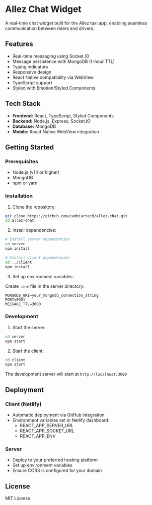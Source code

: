 # Allez Chat Widget

A real-time chat widget built for the Allez taxi app, enabling seamless communication between riders and drivers.

## Features

- Real-time messaging using Socket.IO
- Message persistence with MongoDB (1-hour TTL)
- Typing indicators
- Responsive design
- React Native compatibility via WebView
- TypeScript support
- Styled with Emotion/Styled Components

## Tech Stack

- **Frontend:** React, TypeScript, Styled Components
- **Backend:** Node.js, Express, Socket.IO
- **Database:** MongoDB
- **Mobile:** React Native WebView integration

## Getting Started

### Prerequisites

- Node.js (v14 or higher)
- MongoDB
- npm or yarn

### Installation

1. Clone the repository:
```bash
git clone https://github.com/cambiartech/allez-chat.git
cd allez-chat
```

2. Install dependencies:
```bash
# Install server dependencies
cd server
npm install

# Install client dependencies
cd ../client
npm install
```

3. Set up environment variables:

Create `.env` file in the server directory:
```env
MONGODB_URI=your_mongodb_connection_string
PORT=5001
MESSAGE_TTL=3600
```

### Development

1. Start the server:
```bash
cd server
npm start
```

2. Start the client:
```bash
cd client
npm start
```

The development server will start at `http://localhost:3000`

## Deployment

### Client (Netlify)
- Automatic deployment via GitHub integration
- Environment variables set in Netlify dashboard:
  - REACT_APP_SERVER_URL
  - REACT_APP_SOCKET_URL
  - REACT_APP_ENV

### Server
- Deploy to your preferred hosting platform
- Set up environment variables
- Ensure CORS is configured for your domain

## License

MIT License 